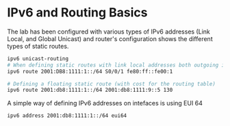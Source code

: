 # IPv6 and Routing Basics

[](./testnet.png)

The lab has been configured with various types of IPv6 addresses (Link Local, and Global Unicast) and router's configuration shows the different types of static routes.

```bash
ipv6 unicast-routing
# When defining static routes with link local addresses both outgoing interface and destination addresses are needed
ipv6 route 2001:DB8:1111:1::/64 S0/0/1 fe80:ff::fe00:1

# Defining a floating static route (with cost for the routing table)
ipv6 route 2001:db8:1111:1::/64 2001:db8:1111:9::5 130
```

A simple way of defining IPv6 addresses on intefaces is using EUI 64

```bash
ipv6 address 2001:db8:1111:1::/64 eui64
```
